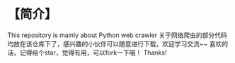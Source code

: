 # 【简介】
This repository is mainly about Python web crawler
关于网络爬虫的部分代码均放在该仓库下了，感兴趣的小伙伴可以随意进行下载，欢迎学习交流~~
喜欢的话，记得给个star，觉得有用，可以fork一下哦！
Thanks!
